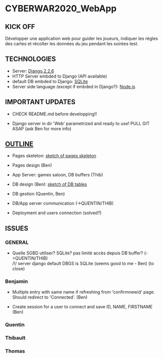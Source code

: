 # CYBERWAR2020_WebApp
## KICK OFF
Développer une application web pour guider les joueurs, indiquer les règles des cartes et récolter les données du jeu pendant les soirées test.

## TECHNOLOGIES
- Server: [Django 2.2.6](https://docs.djangoproject.com/en/2.2/intro/tutorial01/)
- HTTP Server embded to Django (API available)
- default DB embded to Django: [SQLite](https://sqlite.org/index.html)
- Server side language (except if embded in Django?): [Node.js](https://www.hongkiat.com/blog/node-js-server-side-javascript/)

## IMPORTANT UPDATES
* CHECK README.md before developping!!


* Django server in dir 'Web' parametrized and ready to use! PULL GIT ASAP (ask Ben for more info)

## [OUTLINE](https://gitlab.montefiore.ulg.ac.be/Benjamin/cyberwar2020_webapp/blob/master/PDF/Outline.pdf)

* Pages skeleton: [sketch of pages skeleton](https://gitlab.montefiore.ulg.ac.be/Benjamin/cyberwar2020_webapp/blob/master/PDF/sketchPagesSkeleton.pdf)

* Pages design (Ben)

* App Server: games saloon, DB buffers (Thib)

* DB design (Ben): [sketch of DB tables](https://gitlab.montefiore.ulg.ac.be/Benjamin/cyberwar2020_webapp/blob/master/PDF/sketchTableDB.pdf)

* DB gestion (Quentin, Ben)

* DB/App server communication (->QUENTIN/THIB)

* Deployment and users connection (solved?)

## ISSUES

### GENERAL

* Quelle SGBD utiliser? SQLite? pas limité accès depuis DB buffer? (->QUENTIN/THIB)  
/!/ server django default DBGS is SQLite (seems good to me - Ben) (to close)

### Benjamin

* Multiple entry with same name if refreshing from 'confirmnewid' page. Should redirect to 'Connected'. (Ben)

* Create session for a user to connect and save ID, NAME, FIRSTNAME (Ben)

### Quentin

### Thibault

### Thomas
